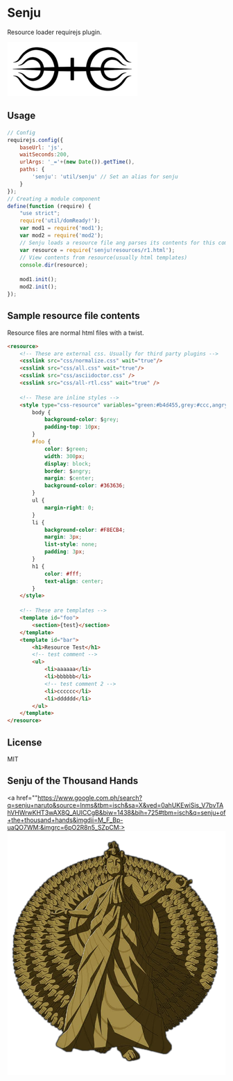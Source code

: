 # Senju
Resource loader requirejs plugin.

<img src="Senju_Symbol.png">

## Usage
``` javascript
// Config 
requirejs.config({
	baseUrl: 'js',
	waitSeconds:200,
	urlArgs: '_='+(new Date()).getTime(),
	paths: {
		'senju': 'util/senju' // Set an alias for senju
	}
});
// Creating a module component
define(function (require) {
    "use strict";
    require('util/domReady!');
    var mod1 = require('mod1');
    var mod2 = require('mod2');
    // Senju loads a resource file ang parses its contents for this component.
    var resource = require('senju!resources/r1.html');
    // View contents from resource(usually html templates)
    console.dir(resource);
    
    mod1.init();
    mod2.init();
});                       
```

## Sample resource file contents
Resource files are normal html files with a twist.
``` html 
<resource>
	<!-- These are external css. Usually for third party plugins -->
	<csslink src="css/normalize.css" wait="true"/>
	<csslink src="css/all.css" wait="true"/>
	<csslink src="css/asciidoctor.css" />
	<csslink src="css/all-rtl.css" wait="true" />	
	
	<!-- These are inline styles -->
	<style type="css-resource" variables="green:#b4d455,grey:#ccc,angry:1px solid #FF5555,center:0 auto">
		body {
			background-color: $grey;
			padding-top: 10px;
		}
		#foo {
			color: $green;
			width: 300px;
			display: block;
			border: $angry;
			margin: $center;
			background-color: #363636;
		}
		ul {
			margin-right: 0;
		}
		li {
			background-color: #F8ECB4;
			margin: 3px;
			list-style: none;
			padding: 3px;
		}
		h1 {
			color: #fff;
			text-align: center;
		}
	</style>
	
	<!-- These are templates -->
	<template id="foo">
		<section>{test}</section>
	</template>
	<template id="bar">
		<h1>Resource Test</h1>
		<!-- test comment -->
		<ul>
			<li>aaaaaa</li>
			<li>bbbbbb</li>
			<!-- test comment 2 -->
			<li>cccccc</li>
			<li>dddddd</li>
		</ul>
	</template>
</resource>
```

## License 
MIT

## Senju of the Thousand Hands
<a href=""https://www.google.com.ph/search?q=senju+naruto&source=lnms&tbm=isch&sa=X&ved=0ahUKEwiSis_V7bvTAhVHWrwKHT3wAX8Q_AUICCgB&biw=1438&bih=725#tbm=isch&q=senju+of+the+thousand+hands&imgdii=M_F_Bp-uaQO7WM:&imgrc=6pO2R8n5_SZpCM:><img src="senju_of_a_thousand_hands.png"></a>
